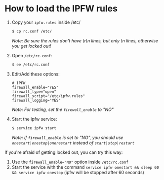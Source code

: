 # How to load the IPFW rules

1. Copy your `ipfw.rules` inside /etc/

	```sh
	$ cp rc.conf /etc/
	```

	_Note: Be sure the rules don't have \r\n lines, but only \n lines, otherwise you get locked out!_

1. Open `/etc/rc.conf`:

	```sh
	$ ee /etc/rc.conf
	```

1. Edit/Add these options:

	```
	# IPFW
	firewall_enable="YES"
	firewall_type="open"
	firewall_script="/etc/ipfw.rules"
	firewall_logging="YES"
	```

	_Note: For testing, set the `firewall_enable` to "NO"_

1. Start the ipfw service:

	```sh
	$ service ipfw start
	```

	_Note: if `firewall_enable` is set to "NO", you should use `onestart|onestop|onerestart` instead of `start|stop|restart`_

If you're afraid of getting locked out, you can try this way:

1. Use the `firewall_enable="NO"` option inside `/etc/rc.conf`
1. Start the service with the command `service ipfw onestart && sleep 60 && service ipfw onestop` (ipfw will be stopped after 60 seconds)
